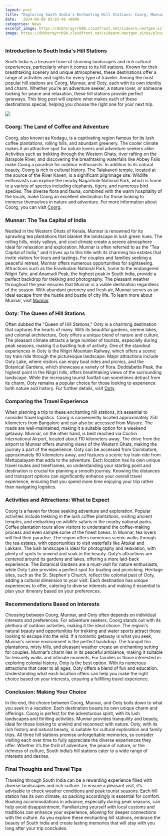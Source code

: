 ```yaml
---
layout: post
title: "Exploring South India`s Enchanting Hill Stations: Coorg, Munnar, and Ooty"
date:   2024-08-09 03:03:40 +0000
categories: News
excerpt_image: https://dxbhsrqyrr690.cloudfront.net/sidearm.nextgen.sites/plnusealions.com/images/responsive_2023/default_image.png
image: https://dxbhsrqyrr690.cloudfront.net/sidearm.nextgen.sites/plnusealions.com/images/responsive_2023/default_image.png
---
```


### Introduction to South India's Hill Stations
South India is a treasure trove of stunning landscapes and rich cultural experiences, particularly when it comes to its hill stations. Known for their breathtaking scenery and unique atmospheres, these destinations offer a range of activities and sights for every type of traveler. Among the most popular hill stations are Coorg, Munnar, and Ooty, each with its own identity and charm. Whether you’re an adventure seeker, a nature lover, or someone looking for peace and relaxation, these hill stations provide perfect getaways. This blog post will explore what makes each of these destinations special, helping you choose the right one for your next trip.

![](https://dxbhsrqyrr690.cloudfront.net/sidearm.nextgen.sites/plnusealions.com/images/responsive_2023/default_image.png)
### Coorg: The Land of Coffee and Adventure
Coorg, also known as Kodagu, is a captivating region famous for its lush coffee plantations, rolling hills, and abundant greenery. The cooler climate makes it an attractive spot for nature lovers and adventure seekers alike. Activities such as trekking through the Western Ghats, river rafting on the Barapole River, and discovering the breathtaking waterfalls like Abbey Falls make Coorg a paradise for outdoor enthusiasts. 
In addition to its natural beauty, Coorg is rich in cultural history. The Talakaveri temple, located at the source of the River Kaveri, is a significant pilgrimage site. Wildlife enthusiasts can explore the nearby Nagarhole National Park, which is home to a variety of species including elephants, tigers, and numerous bird species. The diverse flora and fauna, combined with the warm hospitality of the locals, make Coorg an excellent destination for those looking to immerse themselves in nature and adventure. For more information about Coorg, you can visit [Coorg](https://us.edu.vn/en/Coorg).
### Munnar: The Tea Capital of India
Nestled in the Western Ghats of Kerala, Munnar is renowned for its sprawling tea plantations that blanket the landscape in lush green hues. The rolling hills, misty valleys, and cool climate create a serene atmosphere ideal for relaxation and exploration. Munnar is often referred to as the "Tea Capital of India," and it lives up to this title with its charming tea estates that invite visitors for tours and tastings.
For couples and families seeking a peaceful retreat, Munnar offers numerous opportunities for sightseeing. Attractions such as the Eravikulam National Park, home to the endangered Nilgiri Tahr, and Anamudi Peak, the highest peak in South India, provide a perfect backdrop for trekking and photography. The pleasant weather throughout the year ensures that Munnar is a viable destination regardless of the season. With abundant greenery and fresh air, Munnar serves as an ideal escape from the hustle and bustle of city life. To learn more about Munnar, visit [Munnar](https://us.edu.vn/en/Munnar).
### Ooty: The Queen of Hill Stations
Often dubbed the "Queen of Hill Stations," Ooty is a charming destination that captures the hearts of many. With its beautiful gardens, serene lakes, and colonial architecture, Ooty offers a unique blend of nature and culture. The pleasant climate attracts a large number of tourists, especially during peak seasons, making it a bustling hub of activity.
One of the standout experiences in Ooty is the Nilgiri Mountain Railway, which offers a scenic toy train ride through the picturesque landscape. Major attractions include Ooty Lake, where visitors can enjoy boat rides and picnics, and the Botanical Gardens, which showcase a variety of flora. Doddabetta Peak, the highest point in the Nilgiri hills, offers breathtaking views of the surrounding landscape. While the increasing tourist footfall can sometimes detract from its charm, Ooty remains a popular choice for those looking to experience both nature and history. For further details, visit [Ooty](https://us.edu.vn/en/Ooty).
### Comparing the Travel Experience
When planning a trip to these enchanting hill stations, it’s essential to consider travel logistics. Coorg is conveniently located approximately 250 kilometers from Bangalore and can also be accessed from Mysore. The roads are well-maintained, making it a suitable option for a weekend getaway. 
Munnar, on the other hand, is best reached via Cochin International Airport, located about 110 kilometers away. The drive from the airport to Munnar offers stunning views of the Western Ghats, making the journey a part of the experience. Ooty can be accessed from Coimbatore, approximately 90 kilometers away, and features a scenic toy train ride from Mettupalayam that adds to the adventure. 
Each location has its own unique travel routes and timeframes, so understanding your starting point and destination is crucial for planning a smooth journey. Knowing the distances and transport options can significantly enhance your overall travel experience, ensuring that you spend more time enjoying your trip rather than navigating logistics.
### Activities and Attractions: What to Expect
Coorg is a haven for those seeking adventure and exploration. Popular activities include trekking in the lush coffee plantations, visiting ancient temples, and embarking on wildlife safaris in the nearby national parks. Coffee plantation tours allow visitors to understand the coffee-making process and even sample some of the finest brews.
In Munnar, tea lovers will find their paradise. The region offers numerous scenic walks through the tea estates, with opportunities to visit waterfalls like Attukal and Lakkam. The lush landscape is ideal for photography and relaxation, with plenty of spots to unwind and soak in the beauty.
Ooty’s attractions are centered around its gardens and lakes, offering a more laid-back experience. The Botanical Gardens are a must-visit for nature enthusiasts, while Ooty Lake provides a perfect spot for boating and picnicking. Heritage sites, such as the St. Stephen's Church, reflect the colonial past of Ooty, adding a cultural dimension to your visit. Each destination has unique experiences to offer, catering to diverse interests and making it essential to plan your itinerary based on your preferences.
### Recommendations Based on Interests
Choosing between Coorg, Munnar, and Ooty often depends on individual interests and preferences. For adventure seekers, Coorg stands out with its plethora of outdoor activities, making it the ideal choice. The region's natural beauty and opportunities for trekking and water sports attract those looking to escape into the wild.
If a romantic getaway is what you seek, Munnar’s serene environment is the perfect backdrop. The tranquil tea plantations, misty hills, and pleasant weather create an enchanting setting for couples. Munnar’s charm lies in its peaceful ambiance, making it suitable for leisurely walks and intimate moments.
For families or those interested in exploring colonial history, Ooty is the best option. With its numerous attractions that cater to all ages, Ooty offers a blend of fun and education. Understanding what each location offers can help you make the right choice based on your interests, ensuring a fulfilling travel experience.
### Conclusion: Making Your Choice
In the end, the choice between Coorg, Munnar, and Ooty boils down to what you seek in a vacation. Each destination boasts its own unique charm and offerings. Coorg is perfect for the adventurous spirit, with its lush landscapes and thrilling activities. Munnar provides tranquility and beauty, ideal for those looking to unwind and reconnect with nature. Ooty, with its rich history and natural beauty, is suitable for cultural exploration and family trips.
All three hill stations promise unforgettable memories, so consider visiting each over time to fully appreciate the diverse experiences they offer. Whether it’s the thrill of adventure, the peace of nature, or the richness of culture, South India’s hill stations cater to a wide range of interests and desires.
### Final Thoughts and Travel Tips
Traveling through South India can be a rewarding experience filled with diverse landscapes and rich culture. To ensure a pleasant visit, it’s advisable to check weather conditions and peak tourist seasons. Each hill station has its own climate, so packing accordingly is essential for comfort. 
Booking accommodations in advance, especially during peak seasons, can help avoid disappointment. Familiarizing yourself with local customs and traditions can enhance your experience, allowing for deeper connections with the culture. As you explore these enchanting hill stations, embrace the beauty of South India and create lasting memories that will stay with you long after your trip concludes.